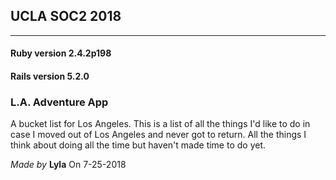 ## UCLA SOC2 2018

---

#### Ruby version 2.4.2p198
#### Rails version 5.2.0

### L.A. Adventure App

A bucket list for Los Angeles. This is a list of all the things I'd like to do in case I moved out of Los Angeles and never got to return. All the things I think about doing all the time but haven't made time to do yet.

*Made by* **Lyla**
On 7-25-2018


